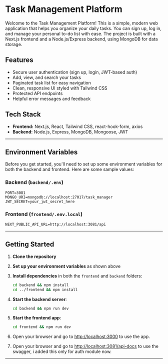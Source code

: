 # Task Management Platform

Welcome to the Task Management Platform! This is a simple, modern web application that helps you organize your daily tasks. You can sign up, log in, and manage your personal to-do list with ease. The project is built with a Next.js frontend and a Node.js/Express backend, using MongoDB for data storage.

## Features
- Secure user authentication (sign up, login, JWT-based auth)
- Add, view, and search your tasks
- Paginated task list for easy navigation
- Clean, responsive UI styled with Tailwind CSS
- Protected API endpoints
- Helpful error messages and feedback

## Tech Stack
- **Frontend:** Next.js, React, Tailwind CSS, react-hook-form, axios
- **Backend:** Node.js, Express, MongoDB, Mongoose, JWT

---

## Environment Variables

Before you get started, you'll need to set up some environment variables for both the backend and frontend. Here are some sample values:

### Backend (`backend/.env`)
```
PORT=3081
MONGO_URI=mongodb://localhost:27017/task_manager
JWT_SECRET=your_jwt_secret_here
```

### Frontend (`frontend/.env.local`)
```
NEXT_PUBLIC_API_URL=http://localhost:3081/api
```

---

## Getting Started

1. **Clone the repository**
2. **Set up your environment variables** as shown above
3. **Install dependencies** in both the `frontend` and `backend` folders:
   ```bash
   cd backend && npm install
   cd ../frontend && npm install
   ```
4. **Start the backend server**:
   ```bash
   cd backend && npm run dev
   ```
5. **Start the frontend app**:
   ```bash
   cd frontend && npm run dev
   ```
6. Open your browser and go to [http://localhost:3000](http://localhost:3000) to use the app.

7. Open your browser and go to [http://localhost:3081/api-docs](http://localhost:3081/api-docs) to use the swagger, i added this only for auth module now.

---
